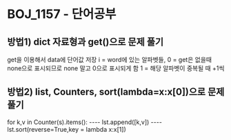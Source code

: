 # BOJ_1157 - 단어공부

<h2> 방법1) dict 자료형과 get()으로 문제 풀기 </h2>
get을 이용해서 data에 단어값 저장
i = word에 있는 알파벳들, 0 = get은 없을때 none으로 표시되므로 none 말고 0으로 표시되게 함
1 = 해당 알파벳이 중복될 때 +1씩



<h2> 방법2) list, Counters, sort(lambda=x:x[0])으로 문제 풀기 </h2>
for k,v in Counter(s).items():
 ---- lst.append([k,v])
 ---- lst.sort(reverse=True,key = lambda x:x[1])
